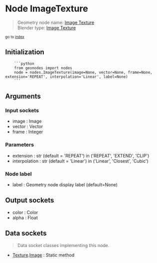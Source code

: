 
# Node ImageTexture

> Geometry node name: [Image Texture](https://docs.blender.org/manual/en/latest/modeling/geometry_nodes/texture/image.html)<br>
  Blender type: [Image Texture](https://docs.blender.org/api/current/bpy.types.GeometryNodeImageTexture.html)
  
<sub>go to [index](/docs/index.md)</sub>

Initialization
--------------
        
        ```python
        from geonodes import nodes
        node = nodes.ImageTexture(image=None, vector=None, frame=None, extension='REPEAT', interpolation='Linear', label=None)
        ```



## Arguments


### Input sockets

- image : Image
- vector : Vector
- frame : Integer

### Parameters

- extension : str (default = 'REPEAT') in ('REPEAT', 'EXTEND', 'CLIP')
- interpolation : str (default = 'Linear') in ('Linear', 'Closest', 'Cubic')

### Node label

- label : Geometry node display label (default=None)

## Output sockets

- color : Color
- alpha : Float

## Data sockets

> Data socket classes implementing this node.
  
  
- [Texture](/docs/sockets/Texture.md).[Image](/docs/sockets/Texture.md#image) : Static method
  
